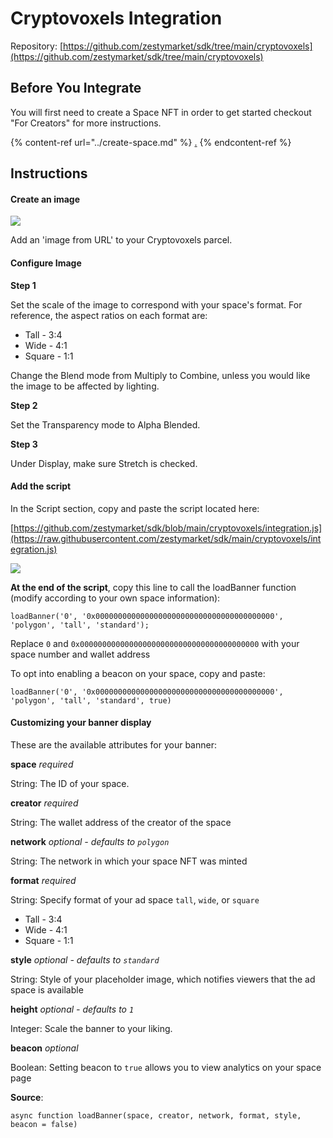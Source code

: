 # Cryptovoxels Integration

Repository: [https://github.com/zestymarket/sdk/tree/main/cryptovoxels](https://github.com/zestymarket/sdk/tree/main/cryptovoxels)

## Before You Integrate

You will first need to create a Space NFT in order to get started checkout "For Creators" for more instructions.

{% content-ref url="../create-space.md" %}
[.](./)
{% endcontent-ref %}

## Instructions

#### Create an image

![](https://i.imgur.com/P0BgYjR.png)

Add an 'image from URL' to your Cryptovoxels parcel.

#### Configure Image

**Step 1**

Set the scale of the image to correspond with your space's format. For reference, the aspect ratios on each format are:

* Tall - 3:4
* Wide - 4:1
* Square - 1:1

Change the Blend mode from Multiply to Combine, unless you would like the image to be affected by lighting.

**Step 2**

Set the Transparency mode to Alpha Blended.

**Step 3**

Under Display, make sure Stretch is checked.

#### Add the script

In the Script section, copy and paste the script located here:

[https://github.com/zestymarket/sdk/blob/main/cryptovoxels/integration.js](https://raw.githubusercontent.com/zestymarket/sdk/main/cryptovoxels/integration.js)

![](https://i.imgur.com/bAkIr42.png)


**At the end of the script**, copy this line to call the loadBanner function (modify according to your own space information):

```
loadBanner('0', '0x0000000000000000000000000000000000000000', 'polygon', 'tall', 'standard');
```

Replace `0` and  `0x0000000000000000000000000000000000000000` with your space number and wallet address

To opt into enabling a beacon on your space, copy and paste:

```
loadBanner('0', '0x0000000000000000000000000000000000000000', 'polygon', 'tall', 'standard', true)
```

#### Customizing your banner display

These are the available attributes for your banner:

**space**
*required*

String: The ID of your space.

**creator**
*required*

String: The wallet address of the creator of the space

**network**
*optional - defaults to `polygon`*

String: The network in which your space NFT was minted

**format**
*required*

String: Specify format of your ad space `tall`, `wide`, or `square`

- Tall - 3:4
- Wide - 4:1
- Square - 1:1

**style**
*optional - defaults to `standard`*

String: Style of your placeholder image, which notifies viewers that the ad space is available

**height**
*optional - defaults to `1`*

Integer: Scale the banner to your liking.

**beacon**
*optional*

Boolean: Setting beacon to `true` allows you to view analytics on your space page


**Source**:

```
async function loadBanner(space, creator, network, format, style, beacon = false)
```